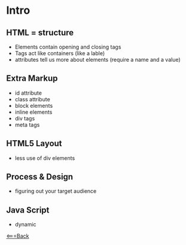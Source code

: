 # Intro 


## HTML = structure
- Elements contain opening and closing tags
- Tags act like containers (like a lable)
- attributes tell us more about elements (require a name and a value)

## Extra Markup
- id attribute
- class attribute
- block elements
- inline elements
- div tags
- meta tags

## HTML5 Layout
- less use of div elements

## Process & Design
- figuring out your target audience

## Java Script
- dynamic



[<===Back](README.md)